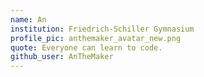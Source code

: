 ```yaml
---
name: An
institution: Friedrich-Schiller Gymnasium
profile_pic: anthemaker_avatar_new.png
quote: Everyone can learn to code.
github_user: AnTheMaker
---
```

